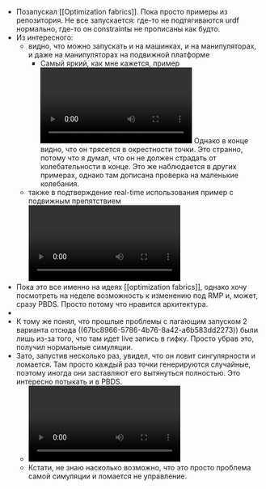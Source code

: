 - Позапускал [[Optimization fabrics]]. Пока просто примеры из репозитория. Не все запускается: где-то не подтягиваются urdf нормально, где-то он constraintы не прописаны как будто.
- Из интересного:
	- видно, что можно запускать и на машинках, и на манипуляторах, и даже на манипуляторах на подвижной платформе
		- Самый яркий, как мне кажется, пример ![2025-02-25 18-59-31.mp4](../assets/2025-02-25_18-59-31_1740499402038_0.mp4)
		  Однако в конце видно, что он трясется в окрестности точки. Это странно, потому что я думал, что он не должен страдать от колебательности в конце. Это же наблюдается в других примерах, однако там дописана проверка на маленькие колебания.
	- также в подтверждение real-time использования пример с подвижным препятствием ![dynamical_obstacle.mp4](../assets/dynamical_obstacle_1740499678579_0.mp4)
- Пока это все именно на идеях [[optimization fabrics]], однако хочу посмотреть на неделе возможность к изменению под RMP и, может, сразу PBDS. Просто потому что нравится архитектура.
-
- К тому же понял, что прошлые проблемы с лагающим запуском 2 варианта отсюда ((67bc8966-5786-4b76-8a42-a6b583dd2273)) были лишь из-за того, что там идет live запись в гифку. Просто убрав это, получил нормальные симуляции.
- Зато, запустив несколько раз, увидел, что он ловит сингулярности и ломается. Там просто каждый раз точки генерируются случайные, поэтому иногда они заставляют его вытянуться полностью. Это интересно потыкать и в PBDS.
	- ![2025-02-25 19-40-13.mp4](../assets/2025-02-25_19-40-13_1740501636020_0.mp4)
	- Кстати, не знаю насколько возможно, что это просто проблема самой симуляции и ломается не управление.